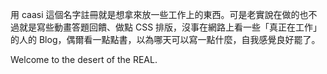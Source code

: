 用 caasi 這個名字註冊就是想拿來放一些工作上的東西。可是老實說在做的也不過就是寫些動畫答題回饋、做點 CSS 排版，沒事在網路上看一些「真正在工作」的人的 Blog，偶爾看一點點書，以為哪天可以寫一點什麼，自我感覺良好罷了。

Welcome to the desert of the REAL.

